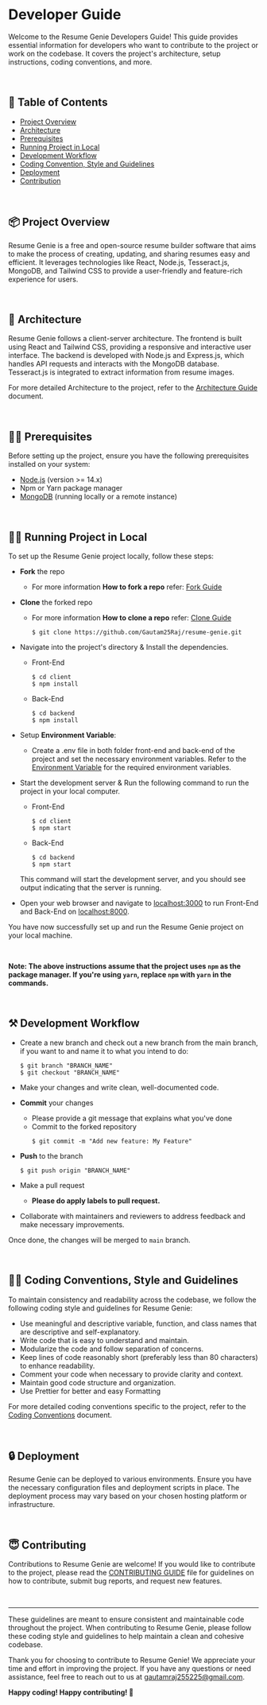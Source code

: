 # Developer Guide

Welcome to the Resume Genie Developers Guide! This guide provides essential information for developers who want to contribute to the project or work on the codebase. It covers the project's architecture, setup instructions, coding conventions, and more.

<br>

<h2 id='table-of-contents'>📑 Table of Contents</h2>
<ul>
  <li><a href="#project-overview">Project Overview</a></li>
  <li><a href="#architecture">Architecture</a></li>
  <li><a href="#prerequisites">Prerequisites</a></li>
  <li><a href="#running-project-in-local">Running Project in Local</a></li>
  <li><a href="#development-workflow">Development Workflow</a></li>
  <li><a href="#coding-style-and-guidelines">Coding Convention, Style and Guidelines</a></li>
  <li><a href="#deployment">Deployment</a></li>
  <li><a href="#contributing">Contribution</a></li>
</ul>

<br>

<h2 id='project-overview'>📦 Project Overview</h2>

Resume Genie is a free and open-source resume builder software that aims to make the process of creating, updating, and sharing resumes easy and efficient. It leverages technologies like React, Node.js, Tesseract.js, MongoDB, and Tailwind CSS to provide a user-friendly and feature-rich experience for users.

<br>

<h2 id='architecture'>🔨 Architecture</h2>

Resume Genie follows a client-server architecture. The frontend is built using React and Tailwind CSS, providing a responsive and interactive user interface. The backend is developed with Node.js and Express.js, which handles API requests and interacts with the MongoDB database. Tesseract.js is integrated to extract information from resume images.

For more detailed Architecture to the project, refer to the [Architecture Guide](Architecture.md) document.

<br>

<h2 id='prerequisites'>💁‍♂️ Prerequisites</h2>

Before setting up the project, ensure you have the following prerequisites installed on your system:

- [Node.js](https://nodejs.org) (version >= 14.x)
- Npm or Yarn package manager
- [MongoDB](https://www.mongodb.com/) (running locally or a remote instance)

<br>

<h2 id='running-project-in-local'>🏃‍♀️ Running Project in Local</h2>

To set up the Resume Genie project locally, follow these steps:

- **Fork** the repo
  - For more information **How to fork a repo** refer: [Fork Guide](https://docs.github.com/en/get-started/quickstart/fork-a-repo)

- **Clone** the forked repo

  - For more information **How to clone a repo** refer: [Clone Guide](https://docs.github.com/en/repositories/creating-and-managing-repositories/cloning-a-repository)

    ```
    $ git clone https://github.com/Gautam25Raj/resume-genie.git
    ```

- Navigate into the project's directory & Install the dependencies.

  - Front-End

    ```
    $ cd client
    $ npm install
    ```

  - Back-End

    ```
    $ cd backend
    $ npm install
    ```

- Setup **Environment Variable**:

  - Create a .env file in both folder front-end and back-end of the project and set the necessary environment variables. Refer to the [Environment Variable](ENVIRONMENT.md) for the required environment variables.

- Start the development server & Run the following command to run the project in your local computer.

  - Front-End

    ```
    $ cd client
    $ npm start
    ```

  - Back-End

    ```
    $ cd backend
    $ npm start
    ```

  This command will start the development server, and you should see output indicating that the server is running.

- Open your web browser and navigate to [localhost:3000](http://localhost:3000) to run Front-End and Back-End on [localhost:8000](http://localhost:8000).

You have now successfully set up and run the Resume Genie project on your local machine.

<br>

**Note: The above instructions assume that the project uses `npm` as the package manager. If you're using `yarn`, replace `npm` with `yarn` in the commands.**

<br>

<h2 id='development-workflow'>⚒ Development Workflow</h2>

- Create a new branch and check out a new branch from the main branch, if you want to and name it to what you intend to do:

  ```
  $ git branch "BRANCH_NAME"
  $ git checkout "BRANCH_NAME"
  ```

- Make your changes and write clean, well-documented code.

- **Commit** your changes

  - Please provide a git message that explains what you've done
  - Commit to the forked repository
    ```
    $ git commit -m "Add new feature: My Feature"
    ```

- **Push** to the branch
  ```
  $ git push origin "BRANCH_NAME"
  ```

- Make a pull request
  - **Please do apply labels to pull request.**

- Collaborate with maintainers and reviewers to address feedback and make necessary improvements.

Once done, the changes will be merged to <code>main</code> branch.

<br>

<h2 id='coding-style-and-guidelines'>👨‍💻 Coding Conventions, Style and Guidelines</h2>

To maintain consistency and readability across the codebase, we follow the following coding style and guidelines for Resume Genie:

- Use meaningful and descriptive variable, function, and class names that are descriptive and self-explanatory.
- Write code that is easy to understand and maintain.
- Modularize the code and follow separation of concerns.
- Keep lines of code reasonably short (preferably less than 80 characters) to enhance readability.
- Comment your code when necessary to provide clarity and context.
- Maintain good code structure and organization.
- Use Prettier for better and easy Formatting

For more detailed coding conventions specific to the project, refer to the [Coding Conventions](CODING_CONVENTION.md) document.

<br>

<h2 id='deployment'>🔒 Deployment</h2>

Resume Genie can be deployed to various environments. Ensure you have the necessary configuration files and deployment scripts in place. The deployment process may vary based on your chosen hosting platform or infrastructure.

<br>

<h2 id='contributing'>😇 Contributing</h2>

Contributions to Resume Genie are welcome! If you would like to contribute to the project, please read the [CONTRIBUTING GUIDE](CONTRIBUTING.md) file for guidelines on how to contribute, submit bug reports, and request new features.

<br>

---

These guidelines are meant to ensure consistent and maintainable code throughout the project. When contributing to Resume Genie, please follow these coding style and guidelines to help maintain a clean and cohesive codebase.

Thank you for choosing to contribute to Resume Genie! We appreciate your time and effort in improving the project. If you have any questions or need assistance, feel free to reach out to us at [gautamraj255225@gmail.com](mailto:gautamraj255225@gmail.com).

**Happy coding! Happy contributing! 💖**
